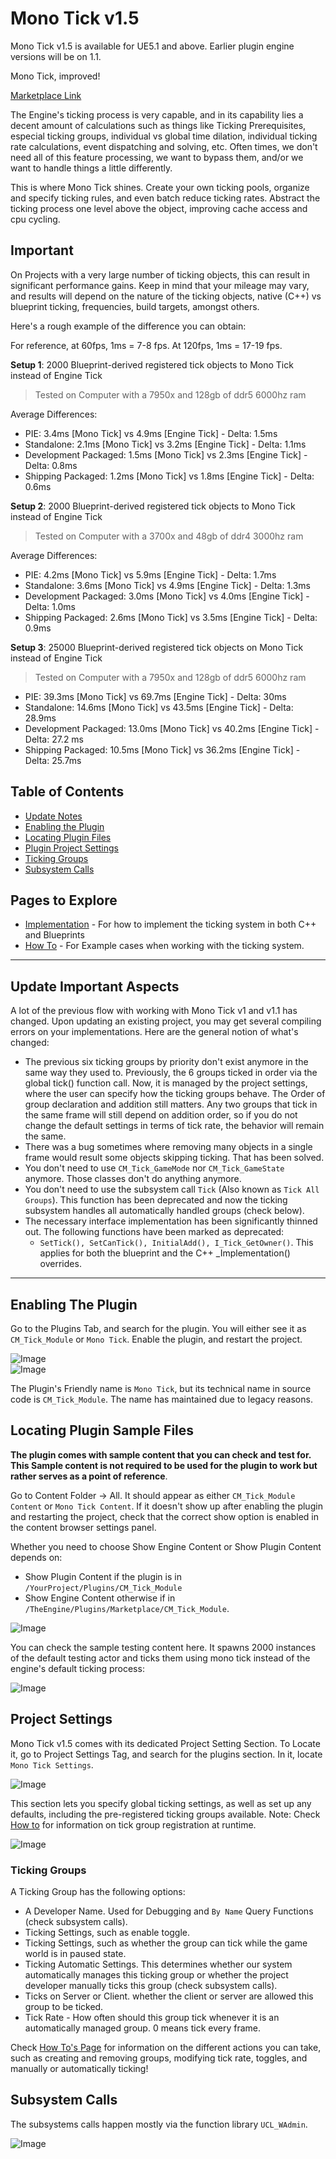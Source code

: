 # Mono Tick v1.5  

Mono Tick v1.5 is available for UE5.1 and above. Earlier plugin engine versions will be on 1.1.

Mono Tick, improved!  

[Marketplace Link](https://www.unrealengine.com/marketplace/en-US/product/mono-ticking-plugin)  

The Engine's ticking process is very capable, and in its capability lies a decent amount of calculations such as things like Ticking Prerequisites, especial ticking groups, individual vs global time dilation, individual ticking rate calculations, event dispatching and solving, etc. Often times, we don't need all of this feature processing, we want to bypass them, and/or we want to handle things a little differently.  

This is where Mono Tick shines. Create your own ticking pools, organize and specify ticking rules, and even batch reduce ticking rates. Abstract the ticking process one level above the object, improving cache access and cpu cycling.    

## Important 

On Projects with a very large number of ticking objects, this can result in significant performance gains. Keep in mind that your mileage may vary, and results will depend on the nature of the ticking objects, native (C++) vs blueprint ticking, frequencies, build targets, amongst others.  

Here's a rough example of the difference you can obtain:  

For reference, at 60fps, 1ms = 7-8 fps. At 120fps, 1ms = 17-19 fps. 

  
**Setup 1**: 2000 Blueprint-derived registered tick objects to Mono Tick instead of Engine Tick  

> Tested on Computer with a 7950x and 128gb of ddr5 6000hz ram  

Average Differences:  

* PIE: 3.4ms [Mono Tick] vs 4.9ms [Engine Tick] - Delta: 1.5ms  
* Standalone: 2.1ms [Mono Tick] vs 3.2ms [Engine Tick] - Delta: 1.1ms  
* Development Packaged: 1.5ms [Mono Tick] vs 2.3ms [Engine Tick] - Delta: 0.8ms  
* Shipping Packaged: 1.2ms [Mono Tick] vs 1.8ms [Engine Tick] - Delta: 0.6ms  

**Setup 2**: 2000 Blueprint-derived registered tick objects to Mono Tick instead of Engine Tick  

> Tested on Computer with a 3700x and 48gb of ddr4 3000hz ram  

Average Differences:  

* PIE: 4.2ms [Mono Tick] vs 5.9ms [Engine Tick] - Delta: 1.7ms  
* Standalone: 3.6ms [Mono Tick] vs 4.9ms [Engine Tick] - Delta: 1.3ms  
* Development Packaged: 3.0ms [Mono Tick] vs 4.0ms [Engine Tick] - Delta: 1.0ms  
* Shipping Packaged: 2.6ms [Mono Tick] vs 3.5ms [Engine Tick] - Delta: 0.9ms  

**Setup 3**: 25000 Blueprint-derived registered tick objects on Mono Tick instead of Engine Tick  
> Tested on Computer with a 7950x and 128gb of ddr5 6000hz ram  

* PIE: 39.3ms [Mono Tick] vs 69.7ms [Engine Tick] - Delta: 30ms  
* Standalone: 14.6ms [Mono Tick] vs 43.5ms [Engine Tick] - Delta: 28.9ms  
* Development Packaged: 13.0ms [Mono Tick] vs 40.2ms [Engine Tick] - Delta: 27.2 ms  
* Shipping Packaged: 10.5ms [Mono Tick] vs 36.2ms [Engine Tick] - Delta: 25.7ms  




## Table of Contents

- [Update Notes](#update-important-aspects)  
- [Enabling the Plugin](#enabling-the-plugin)  
- [Locating Plugin Files](#locating-plugin-sample-files)  
- [Plugin Project Settings](#project-settings)  
- [Ticking Groups](#ticking-groups)  
- [Subsystem Calls](#subsystem-calls)   

## Pages to Explore 

- [Implementation](/Implementation.md) - For how to implement the ticking system in both C++ and Blueprints  
- [How To](/HowTo.md) - For Example cases when working with the ticking system.  


----

## Update Important Aspects

A lot of the previous flow with working with Mono Tick v1 and v1.1 has changed. Upon updating an existing project, you may get several compiling errors on your implementations. Here are the general notion of what's changed:  

* The previous six ticking groups by priority don't exist anymore in the same way they used to. Previously, the 6 groups ticked in order via the global tick() function call. Now, it is managed by the project settings, where the user can specify how the ticking groups behave. The Order of group declaration and addition still matters. Any two groups that tick in the same frame will still depend on addition order, so if you do not change the default settings in terms of tick rate, the behavior will remain the same.
* There was a bug sometimes where removing many objects in a single frame would result some objects skipping ticking. That has been solved. 
* You don't need to use `CM_Tick_GameMode` nor `CM_Tick_GameState` anymore. Those classes don't do anything anymore.
* You don't need to use the subsystem call `Tick` (Also known as `Tick All Groups`). This function has been deprecated and now the ticking subsystem handles all automatically handled groups (check below).
* The necessary interface implementation has been significantly thinned out. The following functions have been marked as deprecated:
	* `SetTick(), SetCanTick(), InitialAdd(), I_Tick_GetOwner()`. This applies for both the blueprint and the C++ _Implementation() overrides.

----

## Enabling The Plugin

Go to the Plugins Tab, and search for the plugin. You will either see it as `CM_Tick_Module` or `Mono Tick`. Enable the plugin, and restart the project.  

![Image](/Resources/Plugins_Enable_CM.png)  
![Image](/Resources/Plugins_Enable_MT.png)  

The Plugin's Friendly name is `Mono Tick`, but its technical name in source code is `CM_Tick_Module`. The name has maintained due to legacy reasons.  

## Locating Plugin Sample Files  

**The plugin comes with sample content that you can check and test for. This Sample content is not required to be used for the plugin to work but rather serves as a point of reference**.  

Go to Content Folder -> All. It should appear as either `CM_Tick_Module Content` or `Mono Tick Content`. If it doesn't show up after enabling the plugin and restarting the project, check that the correct show option is enabled in the content browser settings panel.  

Whether you need to choose Show Engine Content or Show Plugin Content depends on:  

* Show Plugin Content if the plugin is in `/YourProject/Plugins/CM_Tick_Module`  
* Show Engine Content otherwise if in `/TheEngine/Plugins/Marketplace/CM_Tick_Module`.  


![Image](/Resources/MT_ContentBrowser.png)  

You can check the sample testing content here. It spawns 2000 instances of the default testing actor and ticks them using mono tick instead of the engine's default ticking process:  

![Image](/Resources/MT_Sample_SpawnerSettings.png)  

## Project Settings

Mono Tick v1.5 comes with its dedicated Project Setting Section. To Locate it, go to Project Settings Tag, and search for the plugins section. In it, locate `Mono Tick Settings`.  

![Image](/Resources/MT_ProjectSettings.png)  

This section lets you specify global ticking settings, as well as set up any defaults, including the pre-registered ticking groups available. Note: Check [How to](/HowTo.md) for information on tick group registration at runtime.  

![Image](/Resources/MT_ProjectSettings_2.png)  


### Ticking Groups

A Ticking Group has the following options:  

- A Developer Name. Used for Debugging and `By Name` Query Functions (check subsystem calls).  
- Ticking Settings, such as enable toggle.  
- Ticking Settings, such as whether the group can tick while the game world is in paused state.  
- Ticking Automatic Settings. This determines whether our system automatically manages this ticking group or whether the project developer manually ticks this group (check subsystem calls).  
- Ticks on Server or Client. whether the client or server are allowed this group to be ticked.  
- Tick Rate - How often should this group tick whenever it is an automatically managed group. 0 means tick every frame.  

Check [How To's Page](/Implementation.md) for information on the different actions you can take, such as creating and removing groups, modifying tick rate, toggles, and manually or automatically ticking! 

## Subsystem Calls

The subsystems calls happen mostly via the function library `UCL_WAdmin`.  

![Image](/Resources/MT_SubsystemCalls.png)  
